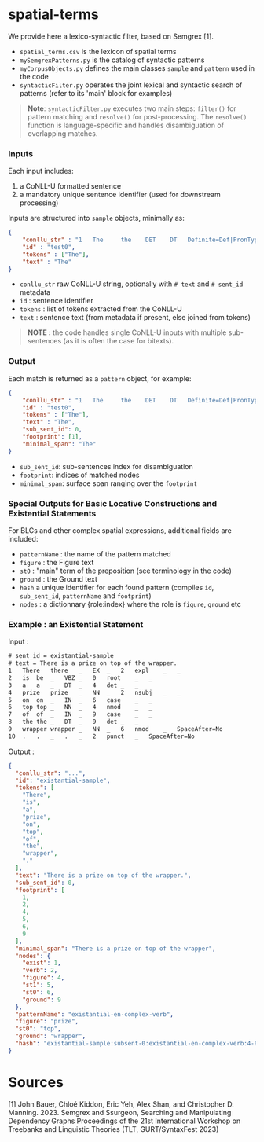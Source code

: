 # spatial-terms

We provide here a lexico-syntactic filter, based on Semgrex [1].
- `spatial_terms.csv` is the lexicon of spatial terms
- `mySemgrexPatterns.py` is the catalog of syntactic patterns
- `myCorpusObjects.py` defines the main classes `sample` and `pattern` used in the code
- `syntacticFilter.py` operates the joint lexical and syntactic search of patterns (refer to its 'main' block for examples)

> **Note**: `syntacticFilter.py` executes two main steps: `filter()` for pattern matching and `resolve()` for post-processing. The `resolve()` function is language-specific and handles disambiguation of overlapping matches.


### Inputs

Each input includes:  
1) a CoNLL-U formatted sentence  
2) a mandatory unique sentence identifier (used for downstream processing)

Inputs are structured into `sample` objects, minimally as:

```json
{   
    "conllu_str" : "1   The     the    DET    DT   Definite=Def|PronType=Art   4   det     _   _",
    "id" : "test0",
    "tokens" : ["The"],
    "text" : "The"
}
```
- `conllu_str` raw CoNLL-U string, optionally with `# text` and `# sent_id` metadata
- `id` : sentence identifier
- `tokens` : list of tokens extracted from the CoNLL-U
- `text` : sentence text (from metadata if present, else joined from tokens)

> **NOTE :** the code handles single CoNLL-U inputs with multiple sub-sentences (as it is often the case for bitexts).

### Output

Each match is returned as a `pattern` object, for example:

```json
{
    "conllu_str" : "1   The     the    DET    DT   Definite=Def|PronType=Art   4   det     _   _",
    "id" : "test0",
    "tokens" : ["The"],
    "text" : "The",
    "sub_sent_id": 0,
    "footprint": [1],
    "minimal_span": "The"
}
```
- `sub_sent_id`: sub-sentences index for disambiguation
- `footprint`: indices of matched nodes
- `minimal_span`: surface span ranging over the `footprint`

### Special Outputs for Basic Locative Constructions and Existential Statements

For BLCs and other complex spatial expressions, additional fields are included:
- `patternName` : the name of the pattern matched
- `figure` : the Figure text
- `st0` : "main" term of the preposition (see terminology in the code)
- `ground` : the Ground text
- `hash` a unique identifier for each found pattern (compiles `id`, `sub_sent_id`, `patternName` and `footprint`)
- `nodes` : a dictionnary {role:index} where the role is `figure`, `ground` etc

### Example : an Existential Statement
Input :
```txt
# sent_id = existantial-sample
# text = There is a prize on top of the wrapper.
1	There	there	_	EX	_	2	expl	_	_
2	is	be	_	VBZ	_	0	root	_	_
3	a	a	_	DT	_	4	det	_	_
4	prize	prize	_	NN	_	2	nsubj	_	_
5	on	on	_	IN	_	6	case	_	_
6	top	top	_	NN	_	4	nmod	_	_
7	of	of	_	IN	_	9	case	_	_
8	the	the	_	DT	_	9	det	_	_
9	wrapper	wrapper	_	NN	_	6	nmod	_	SpaceAfter=No
10	.	.	_	.	_	2	punct	_	SpaceAfter=No
```

Output :
```json
{
  "conllu_str": "...",
  "id": "existantial-sample",
  "tokens": [
    "There",
    "is",
    "a",
    "prize",
    "on",
    "top",
    "of",
    "the",
    "wrapper",
    "."
  ],
  "text": "There is a prize on top of the wrapper.",
  "sub_sent_id": 0,
  "footprint": [
    1,
    2,
    4,
    5,
    6,
    9
  ],
  "minimal_span": "There is a prize on top of the wrapper",
  "nodes": {
    "exist": 1,
    "verb": 2,
    "figure": 4,
    "st1": 5,
    "st0": 6,
    "ground": 9
  },
  "patternName": "existantial-en-complex-verb",
  "figure": "prize",
  "st0": "top",
  "ground": "wrapper",
  "hash": "existantial-sample:subsent-0:existantial-en-complex-verb:4-6-9"
}
```

# Sources
[1] John Bauer, Chloé Kiddon, Eric Yeh, Alex Shan, and Christopher D. Manning. 2023. Semgrex and Ssurgeon, Searching and Manipulating Dependency Graphs Proceedings of the 21st International Workshop on Treebanks and Linguistic Theories (TLT, GURT/SyntaxFest 2023)